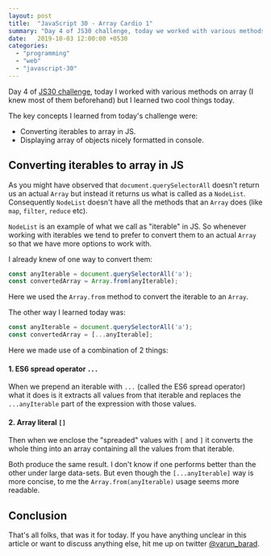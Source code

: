 ```yaml
---
layout: post
title:  "JavaScript 30 - Array Cardio 1"
summary: "Day 4 of JS30 challenge, today we worked with various methods on array and I learned one nifty trick of displaying them in console."
date:   2019-10-03 12:00:00 +0530
categories:
  - "programming"
  - "web"
  - "javascript-30"
---
```


Day 4 of [JS30 challenge][js30-website], today I worked with various methods on array (I knew most of them beforehand) but I learned two cool things today.

The key concepts I learned from today's challenge were:

- Converting iterables to array in JS.
- Displaying array of objects nicely formatted in console.

## Converting iterables to array in JS

As you might have observed that `document.querySelectorAll` doesn't return us an actual `Array` but instead it returns us what is called as a `NodeList`. Consequently `NodeList` doesn't have all the methods that an `Array` does (like `map`, `filter`, `reduce` etc).

`NodeList` is an example of what we call as "iterable" in JS. So whenever working with iterables we tend to prefer to convert them to an actual `Array` so that we have more options to work with.

I already knew of one way to convert them:

```javascript
const anyIterable = document.querySelectorAll('a');
const convertedArray = Array.from(anyIterable);
```

Here we used the `Array.from` method to convert the iterable to an `Array`.

The other way I learned today was:

```javascript
const anyIterable = document.querySelectorAll('a');
const convertedArray = [...anyIterable];
```

Here we made use of a combination of 2 things:

#### 1. ES6 spread operator `...`
When we prepend an iterable with `...` (called the ES6 spread operator) what it does is it extracts all values from that iterable and replaces the `...anyIterable` part of the expression with those values.
#### 2. Array literal `[]`
Then when we enclose the "spreaded" values with `[` and `]` it converts the whole thing into an array containing all the values from that iterable.

Both produce the same result. I don't know if one performs better than the other under large data-sets. But even though the `[...anyIterable]` way is more concise, to me the `Array.from(anyIterable)` usage seems more readable.

## Conclusion

That's all folks, that was it for today. If you have anything unclear in this article or want to discuss anything else, hit me up on twitter [@varun_barad][varun-twitter].

[js30-website]: https://javascript30.com
[varun-twitter]: https://twitter.com/varun_barad
